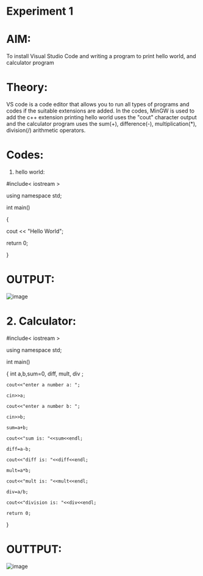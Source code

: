# Experiment 1 
# AIM: 
To install Visual Studio Code and writing a program to print hello world, and calculator program 

# Theory: 
VS code is a code editor that allows you to run all types of programs and codes if the suitable extensions are added. In the codes, MinGW is used to add the c++ extension
printing hello world uses the "cout" character output and the calculator program uses the sum(+), difference(-), multiplication(*), division(/) arithmetic operators.

# Codes: 
1. hello world:

#include< iostream >

using namespace std;

int main() 

{

   cout << "Hello World"; 
   
   return 0;
   
}


# OUTPUT: 

 ![image](https://github.com/user-attachments/assets/c25720e4-d66f-4d80-90b3-a679328dbb1d)


# 2. Calculator:


#include< iostream >

using namespace std;

int main()

{
    int a,b,sum=0, diff, mult, div ;
    
    cout<<"enter a number a: ";
    
    cin>>a;
    
    cout<<"enter a number b: ";
    
    cin>>b; 

    sum=a+b;
    
    cout<<"sum is: "<<sum<<endl; 

    diff=a-b; 
    
    cout<<"diff is: "<<diff<<endl;

    mult=a*b;
    
    cout<<"mult is: "<<mult<<endl;

    div=a/b;
    
    cout<<"division is: "<<div<<endl; 

    return 0;
    
}

# OUTTPUT:
![image](https://github.com/user-attachments/assets/868e576e-ead6-4799-b318-75ab69c6864a)
